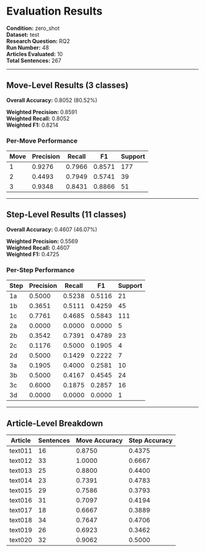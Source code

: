 # Evaluation Results

**Condition:** zero_shot  
**Dataset:** test  
**Research Question:** RQ2  
**Run Number:** 48  
**Articles Evaluated:** 10  
**Total Sentences:** 267  

---

## Move-Level Results (3 classes)

**Overall Accuracy:** 0.8052 (80.52%)  

**Weighted Precision:** 0.8591  
**Weighted Recall:** 0.8052  
**Weighted F1:** 0.8214  

### Per-Move Performance

| Move | Precision | Recall | F1 | Support |
|------|-----------|--------|----|---------|
| 1 | 0.9276 | 0.7966 | 0.8571 | 177 |
| 2 | 0.4493 | 0.7949 | 0.5741 | 39 |
| 3 | 0.9348 | 0.8431 | 0.8866 | 51 |

---

## Step-Level Results (11 classes)

**Overall Accuracy:** 0.4607 (46.07%)  

**Weighted Precision:** 0.5569  
**Weighted Recall:** 0.4607  
**Weighted F1:** 0.4725  

### Per-Step Performance

| Step | Precision | Recall | F1 | Support |
|------|-----------|--------|----|---------|
| 1a | 0.5000 | 0.5238 | 0.5116 | 21 |
| 1b | 0.3651 | 0.5111 | 0.4259 | 45 |
| 1c | 0.7761 | 0.4685 | 0.5843 | 111 |
| 2a | 0.0000 | 0.0000 | 0.0000 | 5 |
| 2b | 0.3542 | 0.7391 | 0.4789 | 23 |
| 2c | 0.1176 | 0.5000 | 0.1905 | 4 |
| 2d | 0.5000 | 0.1429 | 0.2222 | 7 |
| 3a | 0.1905 | 0.4000 | 0.2581 | 10 |
| 3b | 0.5000 | 0.4167 | 0.4545 | 24 |
| 3c | 0.6000 | 0.1875 | 0.2857 | 16 |
| 3d | 0.0000 | 0.0000 | 0.0000 | 1 |

---

## Article-Level Breakdown

| Article | Sentences | Move Accuracy | Step Accuracy |
|---------|-----------|---------------|---------------|
| text011 | 16 | 0.8750 | 0.4375 |
| text012 | 33 | 1.0000 | 0.6667 |
| text013 | 25 | 0.8800 | 0.4400 |
| text014 | 23 | 0.7391 | 0.4783 |
| text015 | 29 | 0.7586 | 0.3793 |
| text016 | 31 | 0.7097 | 0.4194 |
| text017 | 18 | 0.6667 | 0.3889 |
| text018 | 34 | 0.7647 | 0.4706 |
| text019 | 26 | 0.6923 | 0.3462 |
| text020 | 32 | 0.9062 | 0.5000 |
